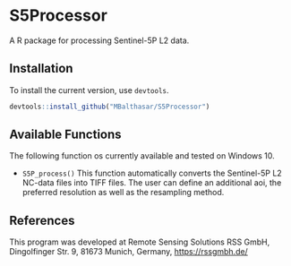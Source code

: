 # S5Processor
A R package for processing Sentinel-5P L2 data.

## Installation
To install the current version, use `devtools`.

```R
devtools::install_github("MBalthasar/S5Processor")
```

## Available Functions
The following function os currently available and tested on Windows 10.

* `S5P_process()` This function automatically converts the Sentinel-5P L2 NC-data files into TIFF files. The user can define an additional aoi, the preferred resolution as well as the resampling method.

## References
This program was developed at Remote Sensing Solutions RSS GmbH, Dingolfinger Str. 9, 81673 Munich, Germany, https://rssgmbh.de/
